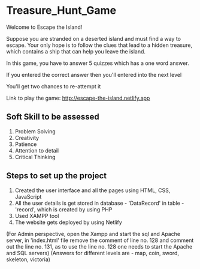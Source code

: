 # Treasure_Hunt_Game

Welcome to Escape the Island!

Suppose you are stranded on a deserted island and must find a way to escape. Your only hope is to follow the clues that lead to a hidden treasure, which contains a ship that can help you leave the island. 

In this game, you have to answer 5 quizzes which has a one word answer.

If you entered the correct answer then you'll entered into the next level

You'll get two chances to re-attempt it

Link to play the game: http://escape-the-island.netlify.app

## Soft Skill to be assessed

1. Problem Solving
2. Creativity
3. Patience
4. Attention to detail
5. Critical Thinking

## Steps to set up the project

1. Created the user interface and all the pages using HTML, CSS, JavaScript
2. All the user details is get stored in database - 'DataRecord' in table - 'record', which is created by using PHP
3. Used XAMPP tool
4. The website gets deployed by using Netlify


(For Admin perspective, open the Xampp and start the sql and Apache server, in 'index.html' file remove the comment of line no. 128 and comment out the line no. 131, as to use the line no. 128 one needs to start the Apache and SQL servers)
(Answers for different levels are - map, coin, sword, skeleton, victoria)
